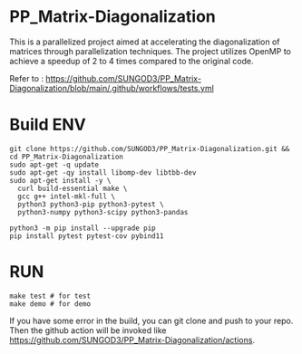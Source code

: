 # PP_Matrix-Diagonalization
This is a parallelized project aimed at accelerating the diagonalization of matrices through parallelization techniques. The project utilizes OpenMP to achieve a speedup of 2 to 4 times compared to the original code.

Refer to : https://github.com/SUNGOD3/PP_Matrix-Diagonalization/blob/main/.github/workflows/tests.yml
# Build ENV

```
git clone https://github.com/SUNGOD3/PP_Matrix-Diagonalization.git && cd PP_Matrix-Diagonalization
sudo apt-get -q update
sudo apt-get -qy install libomp-dev libtbb-dev
sudo apt-get install -y \
  curl build-essential make \
  gcc g++ intel-mkl-full \
  python3 python3-pip python3-pytest \
  python3-numpy python3-scipy python3-pandas

python3 -m pip install --upgrade pip
pip install pytest pytest-cov pybind11
```

# RUN

```
make test # for test
make demo # for demo
```
If you have some error in the build, you can git clone and push to your repo.
Then the github action will be invoked like https://github.com/SUNGOD3/PP_Matrix-Diagonalization/actions.

